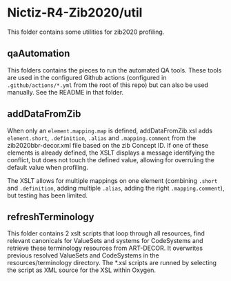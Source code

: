 # Nictiz-R4-Zib2020/util

This folder contains some utilities for zib2020 profiling.

## qaAutomation

This folders contains the pieces to run the automated QA tools. These tools are used in the configured Github actions (configured in `.github/actions/*.yml` from the root of this repo) but can also be used manually. See the README in that folder.

## addDataFromZib

When only an `element.mapping.map` is defined, addDataFromZib.xsl adds `element.short`, `.definition`, `.alias` and `.mapping.comment` from the zib2020bbr-decor.xml file based on the zib Concept ID. If one of these elements is already defined, the XSLT displays a message identifying the conflict, but does not touch the defined value, allowing for overruling the default value when profiling.

The XSLT allows for multiple mappings on one element (combining `.short` and `.definition`, adding multiple `.alias`, adding the right `.mapping.comment`), but testing has been limited.

## refreshTerminology

This folder contains 2 xslt scripts that loop through all resources, find relevant canonicals for ValueSets and systems for CodeSystems and retrieve these terminology resources from ART-DECOR. It overwrites previous resolved ValueSets and CodeSystems in the resources/terminology directory.
The *.xsl scripts are runned by selecting the script as XML source for the XSL within Oxygen.